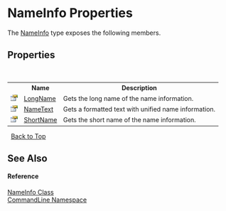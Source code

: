 # NameInfo Properties
 

The <a href="T_CommandLine_NameInfo">NameInfo</a> type exposes the following members.


## Properties
&nbsp;<table><tr><th></th><th>Name</th><th>Description</th></tr><tr><td>![Public property](media/pubproperty.gif "Public property")</td><td><a href="P_CommandLine_NameInfo_LongName">LongName</a></td><td>
Gets the long name of the name information.</td></tr><tr><td>![Public property](media/pubproperty.gif "Public property")</td><td><a href="P_CommandLine_NameInfo_NameText">NameText</a></td><td>
Gets a formatted text with unified name information.</td></tr><tr><td>![Public property](media/pubproperty.gif "Public property")</td><td><a href="P_CommandLine_NameInfo_ShortName">ShortName</a></td><td>
Gets the short name of the name information.</td></tr></table>&nbsp;
<a href="#nameinfo-properties">Back to Top</a>

## See Also


#### Reference
<a href="T_CommandLine_NameInfo">NameInfo Class</a><br /><a href="N_CommandLine">CommandLine Namespace</a><br />